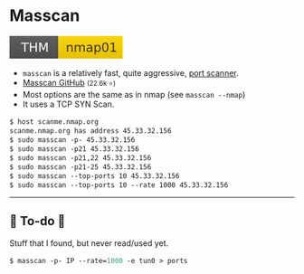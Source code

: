 # Masscan

[![nmap01](../../../../_badges/thm/nmap01.svg)](https://tryhackme.com/room/nmap01)

<div class="row row-cols-lg-2"><div class="align-self-center">

* `masscan` is a relatively fast, quite aggressive, [port scanner](/cybersecurity/red-team/s2.discovery/techniques/network/port_scanning.md).
* [Masscan GitHub](https://github.com/robertdavidgraham/masscan) <small>(22.6k ⭐)</small>
* Most options are the same as in nmap (see `masscan --nmap`)
* It uses a TCP SYN Scan.
</div><div>

```shell!
$ host scanme.nmap.org  
scanme.nmap.org has address 45.33.32.156
$ sudo masscan -p- 45.33.32.156
$ sudo masscan -p21 45.33.32.156
$ sudo masscan -p21,22 45.33.32.156
$ sudo masscan -p21-25 45.33.32.156
$ sudo masscan --top-ports 10 45.33.32.156
$ sudo masscan --top-ports 10 --rate 1000 45.33.32.156
```
</div></div>

<hr class="sep-both">

## 👻 To-do 👻

Stuff that I found, but never read/used yet.

<div class="row row-cols-lg-2"><div>

```ps
$ masscan -p- IP --rate=1000 -e tun0 > ports
```
</div><div>
</div></div>